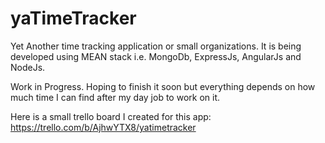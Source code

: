 # yaTimeTracker
Yet Another time tracking application or small organizations. It is being developed using MEAN stack i.e. MongoDb, ExpressJs, AngularJs and NodeJs.

Work in Progress. Hoping to finish it soon but everything depends on how much time I can find after my day job to work on it.


Here is a small trello board I created for this app: https://trello.com/b/AjhwYTX8/yatimetracker
